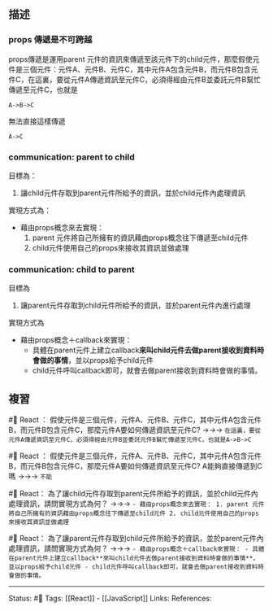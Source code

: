 ## 描述


### props 傳遞是不可跨越
props傳遞是運用parent 元件的資訊來傳遞至該元件下的child元件，那麼假使元件是三個元件：元件A、元件B、元件C，其中元件A包含元件B，而元件B包含元件C，在這裏，要從元件A傳遞資訊至元件C，必須得經由元件B並委託元件B幫忙傳遞至元件C，也就是
```
A->B->C
```

無法直接這樣傳遞
```
A->C
```


### communication: parent to child 
目標為：
1. 讓child元件存取到parent元件所給予的資訊，並於child元件內處理資訊

實現方式為：
- 藉由props概念來去實現：
	1. parent 元件將自己所擁有的資訊藉由props概念往下傳遞至child元件
	2. child元件使用自己的props來接收其資訊並做處理

### communication: child to parent
目標為
1. 讓parent元件存取到child元件所給予的資訊，並於parent元件內進行處理

實現方式為
- 藉由props概念＋callback來實現：
	- 具體在parent元件上建立callback**來叫child元件去做parent接收到資料時會做的事情**，並以props給予child元件
	- child元件呼叫callback即可，就會去做parent接收到資料時會做的事情。


## 複習
#🧠 React ： 假使元件是三個元件，元件A、元件B、元件C，其中元件A包含元件B，而元件B包含元件C，那麼元件A要如何傳遞資訊至元件C? ->->-> `在這裏，要從元件A傳遞資訊至元件C，必須得經由元件B並委託元件B幫忙傳遞至元件C，也就是A->B->C`
<!--SR:!2022-12-11,69,250-->

#🧠 React ： 假使元件是三個元件，元件A、元件B、元件C，其中元件A包含元件B，而元件B包含元件C，那麼元件A要如何傳遞資訊至元件C? A能夠直接傳遞到C嗎 ->->-> `不能`
<!--SR:!2023-04-03,138,250-->

#🧠 React： 為了讓child元件存取到parent元件所給予的資訊，並於child元件內處理資訊，請問實現方式為何？ ->->-> `- 藉由props概念來去實現： 1. parent 元件將自己所擁有的資訊藉由props概念往下傳遞至child元件 2. child元件使用自己的props來接收其資訊並做處理`
<!--SR:!2022-12-22,67,230-->

#🧠 React： 為了讓parent元件存取到child元件所給予的資訊，並於parent元件內處理資訊，請問實現方式為何？ ->->-> `- 藉由props概念＋callback來實現： - 具體在parent元件上建立callback**來叫child元件去做parent接收到資料時會做的事情**，並以props給予child元件 - child元件呼叫callback即可，就會去做parent接收到資料時會做的事情。`
<!--SR:!2022-11-20,55,250-->



---
Status: #🌱 
Tags:
[[React]] - [[JavaScript]]
Links:
References: